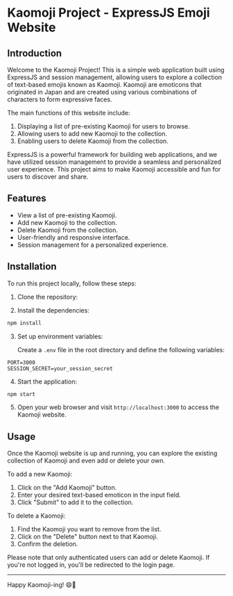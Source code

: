 # Kaomoji Project - ExpressJS Emoji Website

## Introduction

Welcome to the Kaomoji Project! This is a simple web application built using ExpressJS and session management, allowing users to explore a collection of text-based emojis known as Kaomoji. Kaomoji are emoticons that originated in Japan and are created using various combinations of characters to form expressive faces.

The main functions of this website include:
1. Displaying a list of pre-existing Kaomoji for users to browse.
2. Allowing users to add new Kaomoji to the collection.
3. Enabling users to delete Kaomoji from the collection.

ExpressJS is a powerful framework for building web applications, and we have utilized session management to provide a seamless and personalized user experience. This project aims to make Kaomoji accessible and fun for users to discover and share.

## Features

- View a list of pre-existing Kaomoji.
- Add new Kaomoji to the collection.
- Delete Kaomoji from the collection.
- User-friendly and responsive interface.
- Session management for a personalized experience.

## Installation

To run this project locally, follow these steps:

1. Clone the repository:

2. Install the dependencies:

```bash
npm install
```

3. Set up environment variables:
   
   Create a `.env` file in the root directory and define the following variables:
   
```env
PORT=3000
SESSION_SECRET=your_session_secret
```

4. Start the application:

```bash
npm start
```

5. Open your web browser and visit `http://localhost:3000` to access the Kaomoji website.

## Usage

Once the Kaomoji website is up and running, you can explore the existing collection of Kaomoji and even add or delete your own.

To add a new Kaomoji:
1. Click on the "Add Kaomoji" button.
2. Enter your desired text-based emoticon in the input field.
3. Click "Submit" to add it to the collection.

To delete a Kaomoji:
1. Find the Kaomoji you want to remove from the list.
2. Click on the "Delete" button next to that Kaomoji.
3. Confirm the deletion.

Please note that only authenticated users can add or delete Kaomoji. If you're not logged in, you'll be redirected to the login page.

---

Happy Kaomoji-ing! 😄🎉
